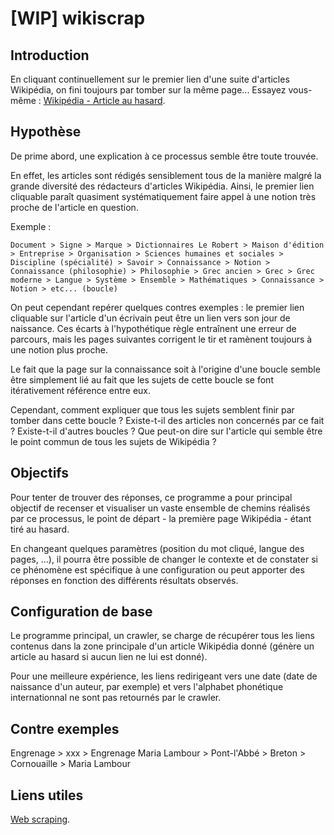 # [WIP] wikiscrap

## Introduction

En cliquant continuellement sur le premier lien d'une suite d'articles Wikipédia, on fini toujours par tomber sur la même page...
Essayez vous-même : [Wikipédia - Article au hasard](https://fr.wikipedia.org/wiki/Sp%C3%A9cial:Page_au_hasard).

## Hypothèse

De prime abord, une explication à ce processus semble être toute trouvée.

En effet, les articles sont rédigés sensiblement tous de la manière malgré la grande diversité des rédacteurs d'articles Wikipédia. Ainsi, le premier lien cliquable paraît quasiment systématiquement faire appel à une notion très proche de l'article en question.

Exemple :

    Document > Signe > Marque > Dictionnaires Le Robert > Maison d'édition > Entreprise > Organisation > Sciences humaines et sociales > Discipline (spécialité) > Savoir > Connaissance > Notion > Connaissance (philosophie) > Philosophie > Grec ancien > Grec > Grec moderne > Langue > Système > Ensemble > Mathématiques > Connaissance > Notion > etc... (boucle)

On peut cependant repérer quelques contres exemples : le premier lien cliquable sur l'article d'un écrivain peut être un lien vers son jour de naissance. Ces écarts à l'hypothétique règle entraînent une erreur de parcours, mais les pages suivantes corrigent le tir et ramènent toujours à une notion plus proche.

Le fait que la page sur la connaissance soit à l'origine d'une boucle semble être simplement lié au fait que les sujets de cette boucle se font itérativement référence entre eux.

Cependant, comment expliquer que tous les sujets semblent finir par tomber dans cette boucle ? Existe-t-il des articles non concernés par ce fait ? Existe-t-il d'autres boucles ? Que peut-on dire sur l'article qui semble être le point commun de tous les sujets de Wikipédia ?

## Objectifs

Pour tenter de trouver des réponses, ce programme a pour principal objectif de recenser et visualiser un vaste ensemble de chemins réalisés par ce processus, le point de départ - la première page Wikipédia - étant tiré au hasard.

En changeant quelques paramètres (position du mot cliqué, langue des pages, ...), il pourra être possible de changer le contexte et de constater si ce phénomène est spécifique à une configuration ou peut apporter des réponses en fonction des différents résultats observés.

## Configuration de base

Le programme principal, un crawler, se charge de récupérer tous les liens contenus dans la zone principale d'un article Wikipédia donné (génère un article au hasard si aucun lien ne lui est donné).

Pour une meilleure expérience, les liens redirigeant vers une date (date de naissance d'un auteur, par exemple) et vers l'alphabet phonétique internationnal ne sont pas retournés par le crawler.

## Contre exemples 

Engrenage > xxx > Engrenage
Maria Lambour > Pont-l'Abbé > Breton > Cornouaille > Maria Lambour

## Liens utiles

[Web scraping](https://fr.wikipedia.org/wiki/Web_scraping).
